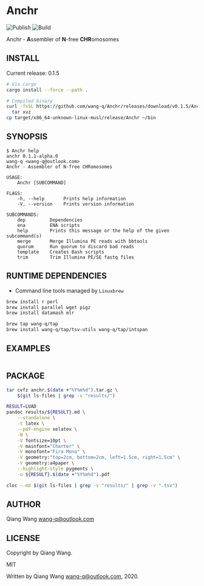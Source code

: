 # Anchr

![Publish](https://github.com/wang-q/Anchr/workflows/Publish/badge.svg)
![Build](https://github.com/wang-q/Anchr/workflows/Build/badge.svg)

Anchr - **A**ssembler of **N**-free **CHR**omosomes

## INSTALL

Current release: 0.1.5

```bash
# Via cargo
cargo install --force --path .

# Compiled binary
curl -fsSL https://github.com/wang-q/Anchr/releases/download/v0.1.5/Anchr-x86_64-unknown-linux-musl.tar.gz |
  tar xvz
cp target/x86_64-unknown-linux-musl/release/Anchr ~/bin

```

## SYNOPSIS

```
$ Anchr help
anchr 0.1.1-alpha.0
wang-q <wang-q@outlook.com>
Anchr - Assembler of N-free CHRomosomes

USAGE:
    Anchr [SUBCOMMAND]

FLAGS:
    -h, --help       Prints help information
    -V, --version    Prints version information

SUBCOMMANDS:
    dep         Dependencies
    ena         ENA scripts
    help        Prints this message or the help of the given subcommand(s)
    merge       Merge Illumina PE reads with bbtools
    quorum      Run quorum to discard bad reads
    template    Creates Bash scripts
    trim        Trim Illumina PE/SE fastq files

```

## RUNTIME DEPENDENCIES

* Command line tools managed by `Linuxbrew`

```bash
brew install r perl
brew install parallel wget pigz
brew install datamash mlr

brew tap wang-q/tap
brew install wang-q/tap/tsv-utils wang-q/tap/intspan

```

## EXAMPLES

```bash

```

## PACKAGE

```bash
tar cvfz anchr.$(date +"%Y%m%d").tar.gz \
    $(git ls-files | grep -v "results/")

RESULT=LUAD
pandoc results/${RESULT}.md \
    --standalone \
    -t latex \
    --pdf-engine xelatex \
    -N \
    -V fontsize=10pt \
    -V mainfont="Charter" \
    -V monofont="Fira Mono" \
    -V geometry:"top=2cm, bottom=2cm, left=1.5cm, right=1.5cm" \
    -V geometry:a4paper \
    --highlight-style pygments \
    -o ${RESULT}.$(date +"%Y%m%d").pdf

cloc --md $(git ls-files | grep -v "results/" | grep -v ".tsv")

```

## AUTHOR

Qiang Wang <wang-q@outlook.com>

## LICENSE

Copyright by Qiang Wang.

MIT

Written by Qiang Wang <wang-q@outlook.com>, 2020.
